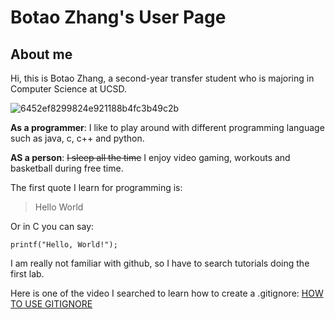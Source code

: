 # Botao Zhang's User Page

## About me

Hi, this is Botao Zhang, a second-year transfer student who is majoring in Computer Science at UCSD.

![6452ef8299824e921188b4fc3b49c2b](https://user-images.githubusercontent.com/97600878/230729081-3cae2e2a-bc8a-4b37-9d50-679657cf2d14.jpg)

**As a programmer**: I like to play around with different programming language such as java, c, c++ and python.

**AS a person**: ~~I sleep all the time~~ I enjoy video gaming, workouts and basketball during free time.

The first quote I learn for programming is:

> Hello World

Or in C you can say:
```
printf("Hello, World!");
```

I am really not familiar with github, so I have to search tutorials doing the first lab.

Here is one of the video I searched to learn how to create a .gitignore:
[HOW TO USE GITIGNORE](https://www.youtube.com/watch?v=ZmGW45eZOg8&ab_channel=Magnitopic)

